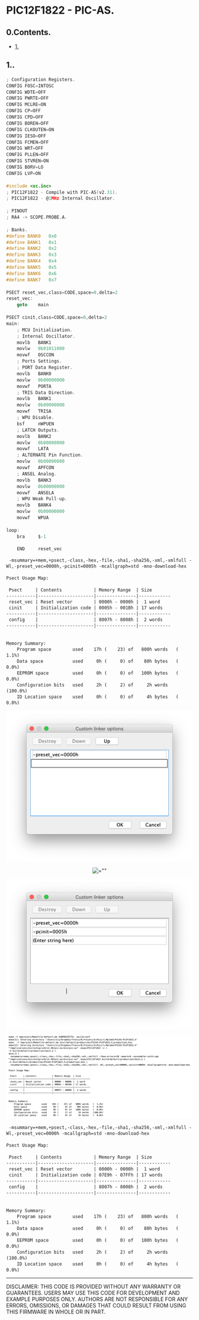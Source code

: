 # PIC12F1822 - PIC-AS.

## 0.Contents.

- [1.](#)

## 1..

```c
; Configuration Registers.
CONFIG FOSC=INTOSC
CONFIG WDTE=OFF
CONFIG PWRTE=OFF
CONFIG MCLRE=ON
CONFIG CP=OFF
CONFIG CPD=OFF
CONFIG BOREN=OFF
CONFIG CLKOUTEN=ON
CONFIG IESO=OFF
CONFIG FCMEN=OFF
CONFIG WRT=OFF
CONFIG PLLEN=OFF
CONFIG STVREN=ON
CONFIG BORV=LO
CONFIG LVP=ON

#include <xc.inc>
; PIC12F1822 - Compile with PIC-AS(v2.31).
; PIC12F1822 - @1MHz Internal Oscillator.
    
; PINOUT
; RA4 -> SCOPE.PROBE.A.

; Banks.
#define	BANK0	0x0
#define	BANK1	0x1
#define	BANK2	0x2
#define	BANK3	0x3
#define	BANK4	0x4
#define	BANK5	0x5
#define	BANK6	0x6
#define	BANK7	0x7
    
PSECT reset_vec,class=CODE,space=0,delta=2
reset_vec:
    goto    main

PSECT cinit,class=CODE,space=0,delta=2
main:
    ; MCU Initialization.
    ; Internal Oscillator.
    movlb   BANK1
    movlw   0b01011000
    movwf   OSCCON
    ; Ports Settings.
    ; PORT Data Register.
    movlb   BANK0
    movlw   0b00000000
    movwf   PORTA
    ; TRIS Data Direction.
    movlb   BANK1
    movlw   0b00000000
    movwf   TRISA
    ; WPU Disable.
    bsf	    nWPUEN
    ; LATCH Outputs.
    movlb   BANK2
    movlw   0b00000000
    movwf   LATA
    ; ALTERNATE Pin Function.
    movlw   0b00000000
    movwf   APFCON
    ; ANSEL Analog.
    movlb   BANK3
    movlw   0b00000000
    movwf   ANSELA
    ; WPU Weak Pull-up.
    movlb   BANK4
    movlw   0b00000000
    movwf   WPUA

loop:
    bra	    $-1

    END	    reset_vec
```

```shell
 -msummary=+mem,+psect,-class,-hex,-file,-sha1,-sha256,-xml,-xmlfull -Wl,-preset_vec=0000h,-pcinit=0005h -mcallgraph=std -mno-download-hex

Psect Usage Map:

 Psect     | Contents            | Memory Range  | Size
-----------|---------------------|---------------|------------
 reset_vec | Reset vector        | 0000h - 0000h |  1 word   
 cinit     | Initialization code | 0005h - 001Bh | 17 words  
-----------|---------------------|---------------|------------
 config    |                     | 8007h - 8008h |  2 words  
-----------|---------------------|---------------|------------


Memory Summary:
    Program space        used    17h (    23) of   800h words   (  1.1%)
    Data space           used     0h (     0) of    80h bytes   (  0.0%)
    EEPROM space         used     0h (     0) of   100h bytes   (  0.0%)
    Configuration bits   used     2h (     2) of     2h words   (100.0%)
    ID Location space    used     0h (     0) of     4h bytes   (  0.0%)
```

<p align="center"><img alt=="" src="./pics/00.png"></p>

<p align="center"><img alt=="" src="./pics/01.pmg"></p>

<p align="center"><img alt=="" src="./pics/02.png"></p>

<p align="center"><img alt=="" src="./pics/03.png"></p>

```shell
 -msummary=+mem,+psect,-class,-hex,-file,-sha1,-sha256,-xml,-xmlfull -Wl,-preset_vec=0000h -mcallgraph=std -mno-download-hex

Psect Usage Map:

 Psect     | Contents            | Memory Range  | Size
-----------|---------------------|---------------|------------
 reset_vec | Reset vector        | 0000h - 0000h |  1 word   
 cinit     | Initialization code | 07E9h - 07FFh | 17 words  
-----------|---------------------|---------------|------------
 config    |                     | 8007h - 8008h |  2 words  
-----------|---------------------|---------------|------------


Memory Summary:
    Program space        used    17h (    23) of   800h words   (  1.1%)
    Data space           used     0h (     0) of    80h bytes   (  0.0%)
    EEPROM space         used     0h (     0) of   100h bytes   (  0.0%)
    Configuration bits   used     2h (     2) of     2h words   (100.0%)
    ID Location space    used     0h (     0) of     4h bytes   (  0.0%)
```

---
DISCLAIMER: THIS CODE IS PROVIDED WITHOUT ANY WARRANTY OR GUARANTEES.
USERS MAY USE THIS CODE FOR DEVELOPMENT AND EXAMPLE PURPOSES ONLY.
AUTHORS ARE NOT RESPONSIBLE FOR ANY ERRORS, OMISSIONS, OR DAMAGES THAT COULD
RESULT FROM USING THIS FIRMWARE IN WHOLE OR IN PART.
